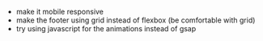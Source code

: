 - make it mobile responsive
- make the footer using grid instead of flexbox (be comfortable with grid)
- try using javascript for the animations instead of gsap
